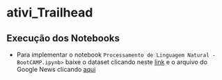 # ativi_Trailhead

##  Execução dos Notebooks
- Para implementar o notebook `Processamento de Linguagem Natural - BootCAMP.ipynb>`
baixe o dataset clicando neste [link](https://drive.google.com/file/d/1KXAU8aG_zluyrButtXq3pAzOtzgtt6p4/view?usp=sharing)
e o arquivo do Google News clicando [aqui](https://drive.google.com/file/d/0B7XkCwpI5KDYNlNUTTlSS21pQmM/view?usp=sharing&resourcekey=0-wjGZdNAUop6WykTtMip30g)

